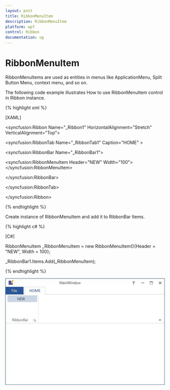 ```yaml
---
layout: post
title: RibbonMenuItem
description: RibbonMenuItem
platform: wpf
control: Ribbon
documentation: ug
---
```

# RibbonMenuItem

RibbonMenuItems are used as entities in menus like ApplicationMenu, Split Button Menu, context menu, and so on.

The following code example illustrates How to use RibbonMenuItem control in Ribbon instance.

{% highlight xml %}

[XAML]

<syncfusion:Ribbon Name="_Ribbon1" HorizontalAlignment="Stretch" VerticalAlignment="Top">

<syncfusion:RibbonTab Name="_RibbonTab1" Caption="HOME"  >

<syncfusion:RibbonBar Name="_RibbonBar1">

<syncfusion:RibbonMenuItem  Header="NEW" Width="100"></syncfusion:RibbonMenuItem>

</syncfusion:RibbonBar>

</syncfusion:RibbonTab>            

</syncfusion:Ribbon>



{% endhighlight %}

Create instance of RibbonMenuItem and add it to RibbonBar Items.

{% highlight c# %}

[C#]

RibbonMenuItem _RibbonMenuItem = new RibbonMenuItem(){Header = "NEW", Width = 100};

_RibbonBar1.Items.Add(_RibbonMenuItem);



{% endhighlight %}

![](RibbonMenuItem_images/RibbonMenuItem_img1.jpeg)


